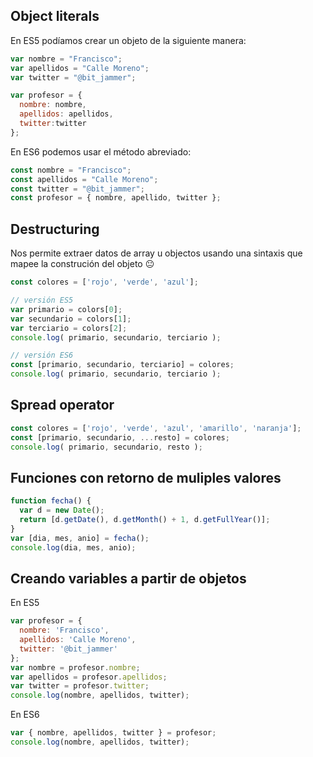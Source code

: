 ## Object literals
En ES5 podíamos crear un objeto de la siguiente manera:

```js
var nombre = "Francisco";
var apellidos = "Calle Moreno";
var twitter = "@bit_jammer";

var profesor = {
  nombre: nombre,
  apellidos: apellidos,
  twitter:twitter
};
```

En ES6 podemos usar el método abreviado:

```js
const nombre = "Francisco";
const apellidos = "Calle Moreno";
const twitter = "@bit_jammer";
const profesor = { nombre, apellido, twitter };
```

## Destructuring

Nos permite extraer datos de array u objectos usando una sintaxis que mapee la construción del objeto 😐

```js
const colores = ['rojo', 'verde', 'azul'];

// versión ES5
var primario = colors[0];
var secundario = colors[1];
var terciario = colors[2];
console.log( primario, secundario, terciario );

// versión ES6
const [primario, secundario, terciario] = colores;
console.log( primario, secundario, terciario );
```

## Spread operator

```js
const colores = ['rojo', 'verde', 'azul', 'amarillo', 'naranja'];
const [primario, secundario, ...resto] = colores;
console.log( primario, secundario, resto );
```

## Funciones con retorno de muliples valores

```js
function fecha() {
  var d = new Date();
  return [d.getDate(), d.getMonth() + 1, d.getFullYear()];
}
var [dia, mes, anio] = fecha();
console.log(dia, mes, anio);
```

## Creando variables a partir de objetos

En ES5
```js
var profesor = {
  nombre: 'Francisco',
  apellidos: 'Calle Moreno',
  twitter: '@bit_jammer'
};
var nombre = profesor.nombre;
var apellidos = profesor.apellidos;
var twitter = profesor.twitter;
console.log(nombre, apellidos, twitter);
```

En ES6
```js
var { nombre, apellidos, twitter } = profesor;
console.log(nombre, apellidos, twitter);
```